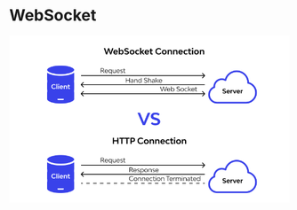 # WebSocket 
<img src="https://github.com/rasitesdmr/springboot-websocket/blob/master/image/ws1.png">